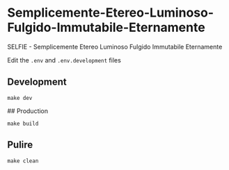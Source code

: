 # Semplicemente-Etereo-Luminoso-Fulgido-Immutabile-Eternamente
SELFIE - Semplicemente Etereo Luminoso Fulgido Immutabile Eternamente

Edit the `.env` and `.env.development` files

## Development
```
make dev
```
## Production
```
make build
```
## Pulire
```
make clean
```
